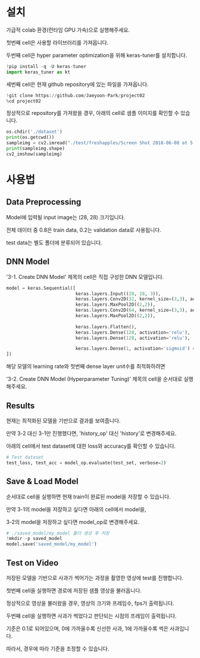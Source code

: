 # 설치
가급적 colab 환경(런타임 GPU 가속)으로 실행해주세요.

첫번째 cell은 사용할 라이브러리를 가져옵니다.

두번째 cell은 hyper parameter optimization을 위해 keras-tuner를 설치합니다.
```python
!pip install -q -U keras-tuner
import keras_tuner as kt
```
세번째 cell은 현재 github repository에 있는 파일을 가져옵니다.
```python
!git clone https://github.com/Jaeyoon-Park/project02
%cd project02
```
정상적으로 repository를 가져왔을 경우, 아래의 cell로 샘플 이미지를 확인할 수 있습니다.
```python
os.chdir('./dataset')
print(os.getcwd())
sampleimg = cv2.imread("./test/freshapples/Screen Shot 2018-06-08 at 5.03.40 PM.png")
print(sampleimg.shape)
cv2_imshow(sampleimg)
```
# 사용법
## Data Preprocessing
Model에 입력될 input image는 (28, 28) 크기입니다.

전체 데이터 중 0.8은 train data, 0.2는 validation data로 사용됩니다.

test data는 별도 폴더에 분류되어 있습니다.

## DNN Model
'3-1. Create DNN Model' 제목의 cell은 직접 구성한 DNN 모델입니다.
```python
model = keras.Sequential([
                          keras.layers.Input((28, 28, 3)),
                          keras.layers.Conv2D(32, kernel_size=(3,3), activation='relu'),
                          keras.layers.MaxPool2D((2,2)),
                          keras.layers.Conv2D(64, kernel_size=(3,3), activation='relu'),
                          keras.layers.MaxPool2D((2,2)),
                          
                          keras.layers.Flatten(),
                          keras.layers.Dense(128, activation='relu'),
                          keras.layers.Dense(128, activation='relu'),

                          keras.layers.Dense(1, activation='sigmoid') # binary classification
])
```
해당 모델의 learning rate와 첫번째 dense layer unit수를 최적화하려면

'3-2. Create DNN Model (Hyperparameter Tuning)' 제목의 cell을 순서대로 실행해주세요.
## Results
현재는 최적화된 모델을 기반으로 결과를 보여줍니다.

만약 3-2 대신 3-1만 진행했다면, 'history_op' 대신 'history'로 변경해주세요.

아래의 cell에서 test dataset에 대한 loss와 accuracy를 확인할 수 있습니다.
```python
# Test dataset
test_loss, test_acc = model_op.evaluate(test_set, verbose=2)
```
## Save & Load Model
순서대로 cell을 실행하면 현재 train이 완료된 model을 저장할 수 있습니다.

만약 3-1의 model을 저장하고 싶다면 아래의 cell에서 model을,

3-2의 model을 저장하고 싶다면 model_op로 변경해주세요.
```python
# ./saved_model/my_model 폴더 생성 후 저장
!mkdir -p saved_model
model.save('saved_model/my_model')
```
## Test on Video
저장된 모델을 기반으로 사과가 썩어가는 과정을 촬영한 영상에 test를 진행합니다.

첫번째 cell을 실행하면 경로에 저장된 샘플 영상을 불러옵니다.

정상적으로 영상을 불러왔을 경우, 영상의 크기와 프레임수, fps가 출력됩니다.

두번째 cell을 실행하면 사과가 썩었다고 판단되는 시점의 프레임이 출력됩니다.

기준은 0.1로 되어있으며, 0에 가까울수록 신선한 사과, 1에 가까울수록 썩은 사과입니다.

따라서, 경우에 따라 기준을 조정할 수 있습니다. 
